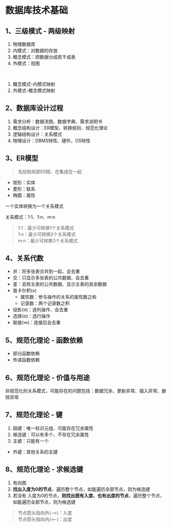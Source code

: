# 数据库技术基础

## 1、三级模式 - 两级映射

1. 物理数据库
2. 内模式：对数据的存放
3. 概念模式：把数据分成若干成表
4. 外模式：视图

<br>

1. 概念模式-内模式映射
2. 外模式-概念模式映射

## 2、数据库设计过程

1. 需求分析：数据流图、数据字典、需求说明书
2. 概念结构设计：ER模型、转换规则、规范化理论
3. 逻辑结构设计：关系模式
4. 物理设计：DBMS特性、硬件，OS特性

## 3、ER模型
>先绘制局部ER图、在集成在一起
- 矩形：实体
- 菱形：联系
- 椭圆：属性

一个实体转换为一个关系模式

关系模式：1:1、1:n、m:n

> 1:1：最少可转换1个关系模式<br>
> 1:n：最少可转换2个关系模式<br>
> m:n：最少可转换3个关系模式<br>

## 4、关系代数

- 并：将多张表合并到一起、会去重
- 交：只显示多张表的公共数据、会去重
- 差：去除主表的公共数据、显示主表的其余数据
- 笛卡尔积(x)
  - 属性数：参与操作的关系的属性数之和
  - 记录数：两个记录数之积
- 投影(π)：选列操作、会去重
- 选择(σ)：选行操作
- 联接(∞)：连接后会去重

## 5、规范化理论 - 函数依赖

- 部分函数依赖
- 传递函数依赖

## 6、规范化理论 - 价值与用途
非规范化的关系模式，可能存在的问题包括：数据冗余、更新异常、插入异常、删除异常

## 7、规范化理论 - 键

1. 超键：唯一标识元组、可能存在冗余属性
2. 候选键：可以有多个、不存在冗余属性
3. 主键：只能有一个

- 外键：其他关系的主键

## 8、规范化理论 - 求候选键
1. 有向图
2. **找出入度为0的节点**，遍历整个节点，如能遍历全部节点，则为候选键
3. 若没有 入度为0的节点，**则找出既有入度、也有出度的节点**，遍历整个节点，如能遍历全部节点，则为候选键

> 节点箭头指向外(—>)：入度<br>
> 节点箭头指向内(<—)：出度